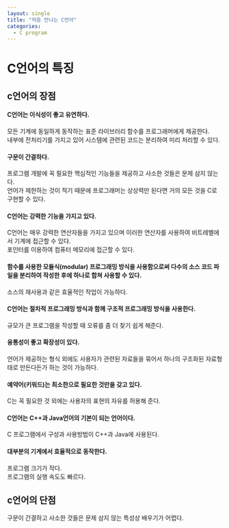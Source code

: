 ```yaml
---
layout: single
title: "처음 만나는 C언어"
categories:
  - C program
---
```


# C언어의 특징
## c언어의 장점
#### C언어는 이식성이 좋고 유연하다.
모든 기계에 동일하게 동작하는 표준 라이브러리 함수를 프로그래머에게 제공한다. <br>
내부에 전처리기를 가지고 있어 시스템에 관련된 코드는 분리하여 미리 처리할 수 있다. <br>
#### 구문이 간결하다.
프로그램 개발에 꼭 필요한 핵심적인 기능들을 제공하고 사소한 것들은 문제 삼지 않는다. <br>
언어가 제한하는 것이 적기 때문에 프로그래머는 상상력만 된다면 거의 모든 것을 C로 구현할 수 있다. <br>
#### C언어는 강력한 기능을 가지고 있다.
C언어는 매우 강력한 연산자들을 가지고 있으며 이러한 연산자를 사용하여 비트레벨에서 기계에 접근할 수 있다. <br>
포인터를 이용하여 컴퓨터 메모리에 접근할 수 있다. <br>
#### 함수를 사용한 모듈식(modular) 프로그래밍 방식을 사용함으로써 다수의 소스 코드 파일을 분리하여 작성한 후에 하나로 합쳐 사용할 수 있다.
소스의 재사용과 같은 효율적인 작업이 가능하다. <br>
#### C언어는 절차적 프로그래밍 방식과 함께 구조적 프로그래밍 방식을 사용한다. 
규모가 큰 프로그램을 작성할 때 오류를 좀 더 찾기 쉽게 해준다. <br>
#### 융통성이 좋고 확장성이 있다. 
언어가 제공하는 형식 외에도 사용자가 관련된 자료들을 묶어서 하나의 구조화된 자료형태로 만든다든가 하는 것이 가능하다. <br>
#### 예약어(키워드)는 최소한으로 필요한 것만을 갖고 있다. 
C는 꼭 필요한 것 외에는 사용자의 표현의 자유를 허용해 준다. <br>
#### C언어는 C++과 Java언어의 기본이 되는 언어이다.
C 프로그램에서 구성과 사용방법이 C++과 Java에 사용된다. <br>
#### 대부분의 기계에서 효율적으로 동작한다. 
프로그램 크기가 작다. <br>
프로그램의 실행 속도도 빠르다. <br>
## c언어의 단점
구문이 간결하고 사소한 것들은 문제 삼지 않는 특성상 배우기가 어렵다. <br>
